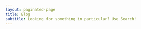 ```yaml
---
layout: paginated-page
title: Blog
subtitle: Looking for something in particular? Use Search!
---
```

